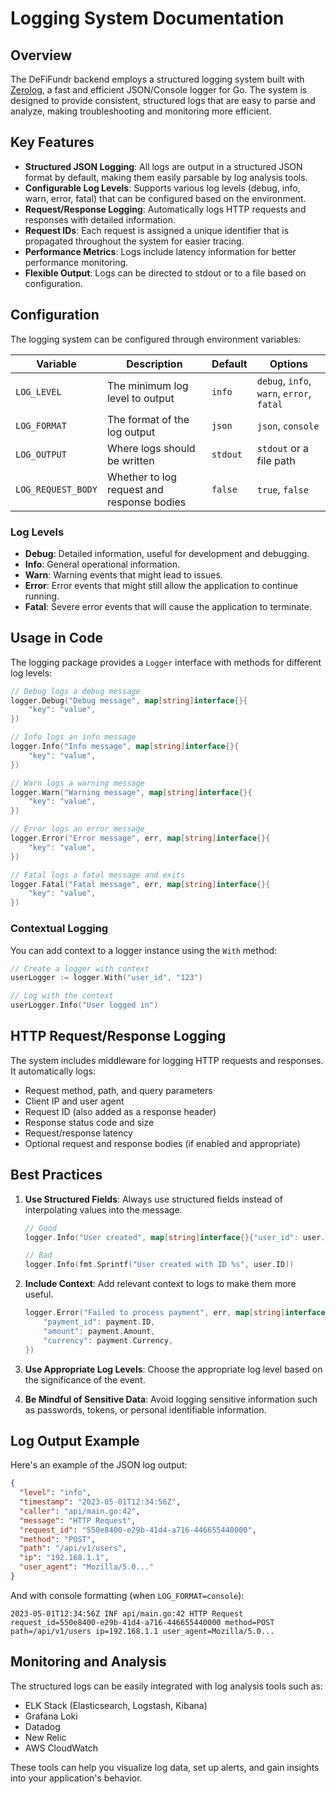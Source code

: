 # Logging System Documentation

## Overview

The DeFiFundr backend employs a structured logging system built with [Zerolog](https://github.com/rs/zerolog), a fast and efficient JSON/Console logger for Go. The system is designed to provide consistent, structured logs that are easy to parse and analyze, making troubleshooting and monitoring more efficient.

## Key Features

- **Structured JSON Logging**: All logs are output in a structured JSON format by default, making them easily parsable by log analysis tools.
- **Configurable Log Levels**: Supports various log levels (debug, info, warn, error, fatal) that can be configured based on the environment.
- **Request/Response Logging**: Automatically logs HTTP requests and responses with detailed information.
- **Request IDs**: Each request is assigned a unique identifier that is propagated throughout the system for easier tracing.
- **Performance Metrics**: Logs include latency information for better performance monitoring.
- **Flexible Output**: Logs can be directed to stdout or to a file based on configuration.

## Configuration

The logging system can be configured through environment variables:

| Variable | Description | Default | Options |
|----------|-------------|---------|---------|
| `LOG_LEVEL` | The minimum log level to output | `info` | `debug`, `info`, `warn`, `error`, `fatal` |
| `LOG_FORMAT` | The format of the log output | `json` | `json`, `console` |
| `LOG_OUTPUT` | Where logs should be written | `stdout` | `stdout` or a file path |
| `LOG_REQUEST_BODY` | Whether to log request and response bodies | `false` | `true`, `false` |

### Log Levels

- **Debug**: Detailed information, useful for development and debugging.
- **Info**: General operational information.
- **Warn**: Warning events that might lead to issues.
- **Error**: Error events that might still allow the application to continue running.
- **Fatal**: Severe error events that will cause the application to terminate.

## Usage in Code

The logging package provides a `Logger` interface with methods for different log levels:

```go
// Debug logs a debug message
logger.Debug("Debug message", map[string]interface{}{
    "key": "value",
})

// Info logs an info message
logger.Info("Info message", map[string]interface{}{
    "key": "value",
})

// Warn logs a warning message
logger.Warn("Warning message", map[string]interface{}{
    "key": "value",
})

// Error logs an error message
logger.Error("Error message", err, map[string]interface{}{
    "key": "value",
})

// Fatal logs a fatal message and exits
logger.Fatal("Fatal message", err, map[string]interface{}{
    "key": "value",
})
```

### Contextual Logging

You can add context to a logger instance using the `With` method:

```go
// Create a logger with context
userLogger := logger.With("user_id", "123")

// Log with the context
userLogger.Info("User logged in")
```

## HTTP Request/Response Logging

The system includes middleware for logging HTTP requests and responses. It automatically logs:

- Request method, path, and query parameters
- Client IP and user agent
- Request ID (also added as a response header)
- Response status code and size
- Request/response latency
- Optional request and response bodies (if enabled and appropriate)

## Best Practices

1. **Use Structured Fields**: Always use structured fields instead of interpolating values into the message.
   ```go
   // Good
   logger.Info("User created", map[string]interface{}{"user_id": user.ID})
   
   // Bad
   logger.Info(fmt.Sprintf("User created with ID %s", user.ID))
   ```

2. **Include Context**: Add relevant context to logs to make them more useful.
   ```go
   logger.Error("Failed to process payment", err, map[string]interface{}{
       "payment_id": payment.ID,
       "amount": payment.Amount,
       "currency": payment.Currency,
   })
   ```

3. **Use Appropriate Log Levels**: Choose the appropriate log level based on the significance of the event.

4. **Be Mindful of Sensitive Data**: Avoid logging sensitive information such as passwords, tokens, or personal identifiable information.

## Log Output Example

Here's an example of the JSON log output:

```json
{
  "level": "info",
  "timestamp": "2023-05-01T12:34:56Z",
  "caller": "api/main.go:42",
  "message": "HTTP Request",
  "request_id": "550e8400-e29b-41d4-a716-446655440000",
  "method": "POST",
  "path": "/api/v1/users",
  "ip": "192.168.1.1",
  "user_agent": "Mozilla/5.0..."
}
```

And with console formatting (when `LOG_FORMAT=console`):

```
2023-05-01T12:34:56Z INF api/main.go:42 HTTP Request request_id=550e8400-e29b-41d4-a716-446655440000 method=POST path=/api/v1/users ip=192.168.1.1 user_agent=Mozilla/5.0...
```

## Monitoring and Analysis

The structured logs can be easily integrated with log analysis tools such as:

- ELK Stack (Elasticsearch, Logstash, Kibana)
- Grafana Loki
- Datadog
- New Relic
- AWS CloudWatch

These tools can help you visualize log data, set up alerts, and gain insights into your application's behavior. 